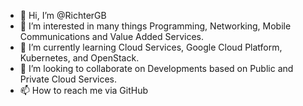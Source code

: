 - 👋 Hi, I’m @RichterGB
- 👀 I’m interested in many things Programming, Networking, Mobile Communications and Value Added Services.
- 🌱 I’m currently learning Cloud Services, Google Cloud Platform, Kubernetes, and OpenStack.
- 💞️ I’m looking to collaborate on Developments based on Public and Private Cloud Services.
- 📫 How to reach me via GitHub

<!---
RichterGB/RichterGB is a ✨ special ✨ repository because its `README.md` (this file) appears on your GitHub profile.
You can click the Preview link to take a look at your changes.
--->
